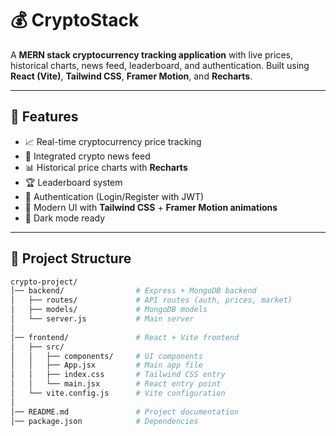 # 💰 CryptoStack  

A **MERN stack cryptocurrency tracking application** with live prices, historical charts, news feed, leaderboard, and authentication. Built using **React (Vite)**, **Tailwind CSS**, **Framer Motion**, and **Recharts**.  

---

## 🚀 Features  
- 📈 Real-time cryptocurrency price tracking  
- 📰 Integrated crypto news feed  
- 📊 Historical price charts with **Recharts**  
- 🏆 Leaderboard system  
- 🔐 Authentication (Login/Register with JWT)  
- 🎨 Modern UI with **Tailwind CSS** + **Framer Motion animations**  
- 🌙 Dark mode ready  

---

## 📂 Project Structure  

```bash
crypto-project/
│── backend/                # Express + MongoDB backend
│   ├── routes/             # API routes (auth, prices, market)
│   ├── models/             # MongoDB models
│   └── server.js           # Main server
│
│── frontend/               # React + Vite frontend
│   ├── src/
│   │   ├── components/     # UI components
│   │   ├── App.jsx         # Main app file
│   │   ├── index.css       # Tailwind CSS entry
│   │   └── main.jsx        # React entry point
│   └── vite.config.js      # Vite configuration
│
│── README.md               # Project documentation
│── package.json            # Dependencies
